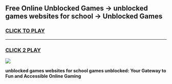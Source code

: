 
## Free Online Unblocked Games → unblocked games websites for school → Unblocked Games
<h3>
<a href="https://premium.freeplayer.one?title=unblocked_games_websites_for_school&ref=21F">CLICK TO PLAY</a></h3>
<hr>

<h3>
<a href="https://premium.freeplayer.one?title=unblocked_games_websites_for_school&ref=21F">CLICK 2 PLAY</a>
  
</h3>

<a href="https://premium.freeplayer.one?title=unblocked_games_websites_for_school&ref=21F/"><img src="https://clearcache.store/games.png"></a>


**unblocked games websites for school games unblocked: Your Gateway to Fun and Accessible Online Gaming**
